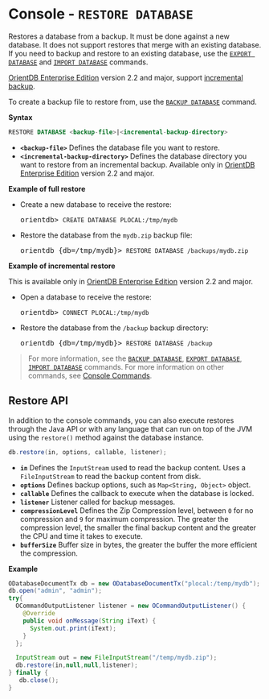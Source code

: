 # Console - `RESTORE DATABASE`

Restores a database from a backup.  It must be done against a new database.  It does not support restores that merge with an existing database.  If you need to backup and restore to an existing database, use the [`EXPORT DATABASE`](Console-Command-Export.md) and [`IMPORT DATABASE`](Console-Command-Import.md) commands.

[OrientDB Enterprise Edition](Enterprise-Edition.md) version 2.2 and major, support [incremental backup](Incremental-Backup-And-Restore.md).

To create a backup file to restore from, use the [`BACKUP DATABASE`](Console-Command-Backup.md) command.

**Syntax**

```sql
RESTORE DATABASE <backup-file>|<incremental-backup-directory>
```

- **`<backup-file>`** Defines the database file you want to restore.
- **`<incremental-backup-directory>`** Defines the database directory you want to restore from an incremental backup. Available only in [OrientDB Enterprise Edition](Enterprise-Edition.md) version 2.2 and major.


**Example of full restore**

- Create a new database to receive the restore:

  <pre>
  orientdb> <code class='lang-sql userinput'>CREATE DATABASE PLOCAL:/tmp/mydb</code>
  </pre>

- Restore the database from the `mydb.zip` backup file:

  <pre>
  orientdb {db=/tmp/mydb}> <code class='lang-sql userinput'>RESTORE DATABASE /backups/mydb.zip</code>
  </pre>

**Example of incremental restore**

This is available only in [OrientDB Enterprise Edition](Enterprise-Edition.md) version 2.2 and major.

- Open a database to receive the restore:

  <pre>
  orientdb> <code class='lang-sql userinput'>CONNECT PLOCAL:/tmp/mydb</code>
  </pre>

- Restore the database from the `/backup` backup directory:

  <pre>
  orientdb {db=/tmp/mydb}> <code class='lang-sql userinput'>RESTORE DATABASE /backup</code>
  </pre>

>For more information, see the [`BACKUP DATABASE`](Console-Command-Backup.md), [`EXPORT DATABASE`](Console-Command-Export.md), [`IMPORT DATABASE`](Console-Command-Import.md) commands.  For more information on other commands, see [Console Commands](Console-Commands.md).


## Restore API

In addition to the console commands, you can also execute restores through the Java API or with any language that can run on top of the JVM using the `restore()` method against the database instance.

```java
db.restore(in, options, callable, listener);
```

- **`in`** Defines the `InputStream` used to read the backup content.  Uses a `FileInputStream` to read the backup content from disk.
- **`options`** Defines backup options, such as `Map<String, Object>` object.
- **`callable`** Defines the callback to execute when the database is locked.
- **`listener`** Listener called for backup messages.
- **`compressionLevel`** Defines the Zip Compression level, between `0` for no compression and `9` for maximum compression.  The greater the compression level, the smaller the final backup content and the greater the CPU and time it takes to execute.
- **`bufferSize`** Buffer size in bytes, the greater the buffer the more efficient the compression.

**Example**


```java
ODatabaseDocumentTx db = new ODatabaseDocumentTx("plocal:/temp/mydb");
db.open("admin", "admin");
try{
  OCommandOutputListener listener = new OCommandOutputListener() {
    @Override
    public void onMessage(String iText) {
      System.out.print(iText);
    }
  };

  InputStream out = new FileInputStream("/temp/mydb.zip");
  db.restore(in,null,null,listener);
} finally {
   db.close();
}
```

